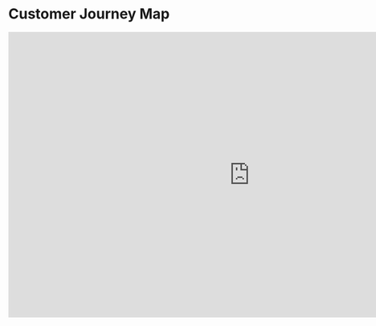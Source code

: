 # Customer Journey Map

<div class="iframeWrapper">
	<iframe src="https://docs.google.com/presentation/d/e/2PACX-1vSSnTkrZE-Qbt20fUud8hUZqIDSNpm24B9Jkm_1IHi2bKREeZHLyWFLx25Sokb2NFTTQ-C-VVTsVR40/embed?start=false&loop=false&delayms=3000" frameborder="0" width="960" height="569" allowfullscreen="true" mozallowfullscreen="true" webkitallowfullscreen="true"></iframe>
</div>